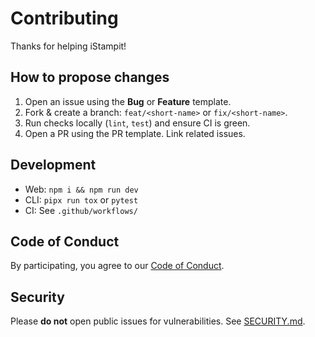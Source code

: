# Contributing

Thanks for helping iStampit!

## How to propose changes

1. Open an issue using the **Bug** or **Feature** template.
2. Fork & create a branch: `feat/<short-name>` or `fix/<short-name>`.
3. Run checks locally (`lint`, `test`) and ensure CI is green.
4. Open a PR using the PR template. Link related issues.

## Development

- Web: `npm i && npm run dev`
- CLI: `pipx run tox` or `pytest`
- CI: See `.github/workflows/`

## Code of Conduct

By participating, you agree to our [Code of Conduct](./CODE_OF_CONDUCT.md).

## Security

Please **do not** open public issues for vulnerabilities. See [SECURITY.md](./SECURITY.md).
